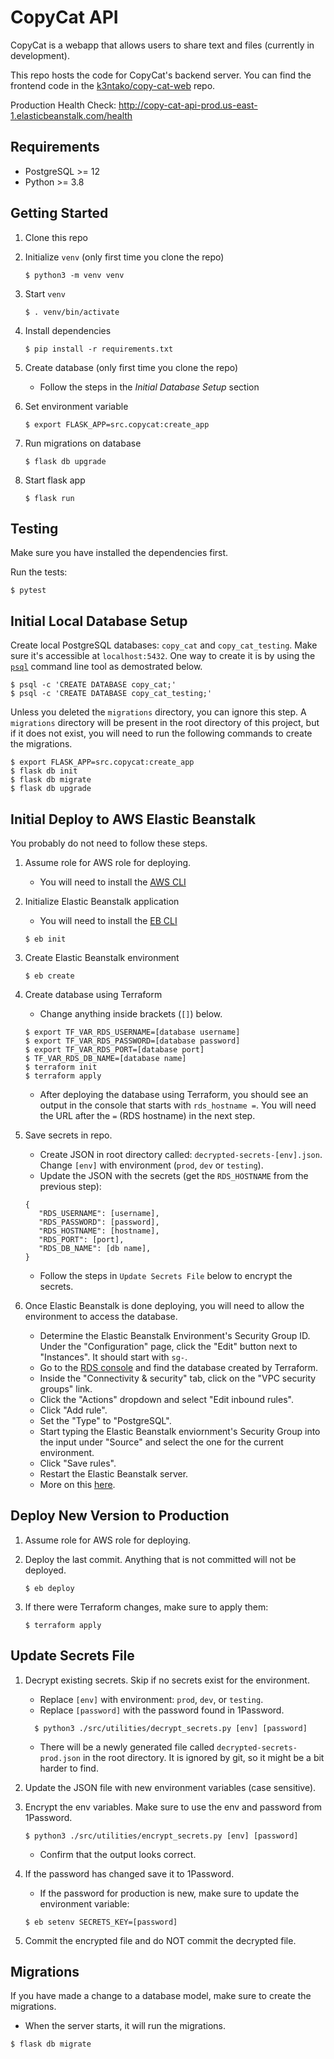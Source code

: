# CopyCat API

CopyCat is a webapp that allows users to share text and files (currently in development).

This repo hosts the code for CopyCat's backend server. You can find the frontend code in the [k3ntako/copy-cat-web](https://github.com/k3ntako/copy-cat-web) repo.

Production Health Check: <http://copy-cat-api-prod.us-east-1.elasticbeanstalk.com/health>

## Requirements

- PostgreSQL >= 12
- Python >= 3.8

## Getting Started

1. Clone this repo

2. Initialize `venv` (only first time you clone the repo)

   ```
   $ python3 -m venv venv
   ```

3. Start `venv`

   ```
   $ . venv/bin/activate
   ```

4. Install dependencies

   ```
   $ pip install -r requirements.txt
   ```

5. Create database (only first time you clone the repo)

   - Follow the steps in the _Initial Database Setup_ section

6. Set environment variable

   ```
   $ export FLASK_APP=src.copycat:create_app
   ```

7. Run migrations on database

   ```
   $ flask db upgrade
   ```

8. Start flask app

   ```
   $ flask run
   ```

## Testing

Make sure you have installed the dependencies first.

Run the tests:

```
$ pytest
```

## Initial Local Database Setup

Create local PostgreSQL databases: `copy_cat` and `copy_cat_testing`. Make sure it's accessible at `localhost:5432`. One way to create it is by using the [`psql`](https://www.postgresql.org/docs/current/app-psql.html) command line tool as demostrated below.

```
$ psql -c 'CREATE DATABASE copy_cat;'
$ psql -c 'CREATE DATABASE copy_cat_testing;'
```

Unless you deleted the `migrations` directory, you can ignore this step. A `migrations` directory will be present in the root directory of this project, but if it does not exist, you will need to run the following commands to create the migrations.

```
$ export FLASK_APP=src.copycat:create_app
$ flask db init
$ flask db migrate
$ flask db upgrade
```

## Initial Deploy to AWS Elastic Beanstalk

You probably do not need to follow these steps.

1.  Assume role for AWS role for deploying.

    - You will need to install the [AWS CLI](https://docs.aws.amazon.com/cli/latest/userguide/install-cliv2.html)

2.  Initialize Elastic Beanstalk application

    - You will need to install the [EB CLI](https://docs.aws.amazon.com/elasticbeanstalk/latest/dg/eb-cli3-install.html)

    ```
    $ eb init
    ```

3.  Create Elastic Beanstalk environment

    ```
    $ eb create
    ```

4.  Create database using Terraform

    - Change anything inside brackets (`[]`) below.

    ```
    $ export TF_VAR_RDS_USERNAME=[database username]
    $ export TF_VAR_RDS_PASSWORD=[database password]
    $ export TF_VAR_RDS_PORT=[database port]
    $ TF_VAR_RDS_DB_NAME=[database name]
    $ terraform init
    $ terraform apply
    ```

    - After deploying the database using Terraform, you should see an output in the console that starts with `rds_hostname =`. You will need the URL after the `=` (RDS hostname) in the next step.

5.  Save secrets in repo.

    - Create JSON in root directory called: `decrypted-secrets-[env].json`. Change `[env]` with environment (`prod`, `dev` or `testing`).
    - Update the JSON with the secrets (get the `RDS_HOSTNAME` from the previous step):

    ```
    {
       "RDS_USERNAME": [username],
       "RDS_PASSWORD": [password],
       "RDS_HOSTNAME": [hostname],
       "RDS_PORT": [port],
       "RDS_DB_NAME": [db name],
    }
    ```

    - Follow the steps in `Update Secrets File` below to encrypt the secrets.

6.  Once Elastic Beanstalk is done deploying, you will need to allow the environment to access the database.
    - Determine the Elastic Beanstalk Environment's Security Group ID. Under the "Configuration" page, click the "Edit" button next to "Instances". It should start with `sg-`.
    - Go to the [RDS console](https://console.aws.amazon.com/rds/home) and find the database created by Terraform.
    - Inside the "Connectivity & security" tab, click on the "VPC security groups" link.
    - Click the "Actions" dropdown and select "Edit inbound rules".
    - Click "Add rule".
    - Set the "Type" to "PostgreSQL".
    - Start typing the Elastic Beanstalk enviornment's Security Group into the input under "Source" and select the one for the current environment.
    - Click "Save rules".
    - Restart the Elastic Beanstalk server.
    - More on this [here](https://docs.aws.amazon.com/elasticbeanstalk/latest/dg/rds-external-defaultvpc.html).

## Deploy New Version to Production

1. Assume role for AWS role for deploying.

2. Deploy the last commit. Anything that is not committed will not be deployed.

   ```
   $ eb deploy
   ```

3. If there were Terraform changes, make sure to apply them:
   ```
   $ terraform apply
   ```

## Update Secrets File

1. Decrypt existing secrets. Skip if no secrets exist for the environment.

   - Replace `[env]` with environment: `prod`, `dev`, or `testing`.
   - Replace `[password]` with the password found in 1Password.

   ```
     $ python3 ./src/utilities/decrypt_secrets.py [env] [password]
   ```

   - There will be a newly generated file called `decrypted-secrets-prod.json` in the root directory. It is ignored by git, so it might be a bit harder to find.

2. Update the JSON file with new environment variables (case sensitive).

3. Encrypt the env variables. Make sure to use the env and password from 1Password.

   ```
   $ python3 ./src/utilities/encrypt_secrets.py [env] [password]
   ```

   - Confirm that the output looks correct.

4. If the password has changed save it to 1Password.

   - If the password for production is new, make sure to update the environment variable:

   ```
   $ eb setenv SECRETS_KEY=[password]
   ```

5. Commit the encrypted file and do NOT commit the decrypted file.

## Migrations

If you have made a change to a database model, make sure to create the migrations.

- When the server starts, it will run the migrations.

```
$ flask db migrate
```

